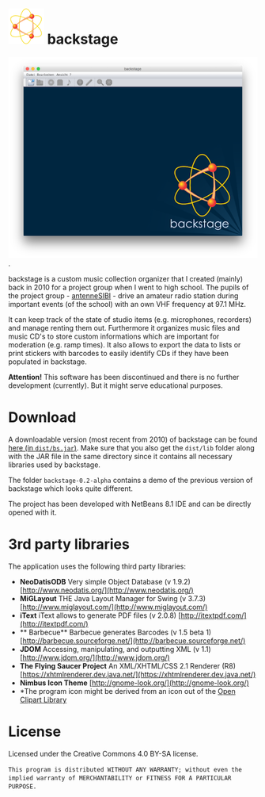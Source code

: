 # ![backstage program icon](/icon.png?raw=true "backstage program icon") backstage

[![Screenshot of the program](/screenshot.png?raw=true "Screenshot of the main application window")](/screenshot.png?raw=true).

backstage is a custom music collection organizer that I created (mainly) back in 2010 for a project group when I went to high school. The pupils of the project group - [antenneSIBI](http://www.sibi-honnef.de/index.php/antennesibi.html) - drive an amateur radio station during important events (of the school) with an own VHF frequency at 97.1 MHz. 

It can keep track of the state of studio items (e.g. microphones, recorders) and manage renting them out. Furthermore it organizes music files and music CD's to store custom informations which are important for moderation (e.g. ramp times). It also allows to export the data to lists or print stickers with barcodes to easily identify CDs if they have been populated in backstage.

**Attention!** This software has been discontinued and there is no further development (currently). But it might serve educational purposes.

# Download

A downloadable version (most recent from 2010) of backstage can be found [here (in `dist/bs.jar`)](/dist/bs.jar?raw=true). Make sure that you also get the `dist/lib` folder along with the JAR file in the same directory since it contains all necessary libraries used by backstage.

The folder `backstage-0.2-alpha` contains a demo of the previous version of backstage which looks quite different.

The project has been developed with NetBeans 8.1 IDE and can be directly opened with it.

# 3rd party libraries

The application uses the following third party libraries:

  - **NeoDatisODB** Very simple Object Database (v 1.9.2) [http://www.neodatis.org/](http://www.neodatis.org/)
  - **MiGLayout** THE Java Layout Manager for Swing (v 3.7.3) [http://www.miglayout.com/](http://www.miglayout.com/)
  - **iText** iText allows to generate PDF files (v 2.0.8) [http://itextpdf.com/](http://itextpdf.com/)
  - ** Barbecue** Barbecue generates Barcodes (v 1.5 beta 1) [http://barbecue.sourceforge.net/](http://barbecue.sourceforge.net/)
  - **JDOM** Accessing, manipulating, and outputting XML (v 1.1) [http://www.jdom.org/](http://www.jdom.org/)
  - **The Flying Saucer Project** An XML/XHTML/CSS 2.1 Renderer (R8) [https://xhtmlrenderer.dev.java.net/](https://xhtmlrenderer.dev.java.net/)
  - **Nimbus Icon Theme** [http://gnome-look.org/](http://gnome-look.org/)
  - *The program icon might be derived from an icon out of the [Open Clipart Library](https://openclipart.org/)

# License

Licensed under the Creative Commons 4.0 BY-SA license.

`This program is distributed WITHOUT ANY WARRANTY; without even the implied warranty of MERCHANTABILITY or FITNESS FOR A PARTICULAR PURPOSE.`